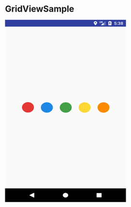 # GridViewSample

<img src="https://github.com/Rameshkumarpolavarapu/GridViewSample/blob/master/screen%20shots/Screenshot_1497960492.png" alt="Color green" width="400" height="600">
